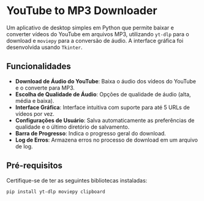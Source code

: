 # YouTube to MP3 Downloader

Um aplicativo de desktop simples em Python que permite baixar e converter vídeos do YouTube em arquivos MP3, utilizando `yt-dlp` para o download e `moviepy` para a conversão de áudio. A interface gráfica foi desenvolvida usando `Tkinter`.

## Funcionalidades

- **Download de Áudio do YouTube**: Baixa o áudio dos vídeos do YouTube e o converte para MP3.
- **Escolha de Qualidade de Áudio**: Opções de qualidade de áudio (alta, média e baixa).
- **Interface Gráfica**: Interface intuitiva com suporte para até 5 URLs de vídeos por vez.
- **Configurações de Usuário**: Salva automaticamente as preferências de qualidade e o último diretório de salvamento.
- **Barra de Progresso**: Indica o progresso geral do download.
- **Log de Erros**: Armazena erros no processo de download em um arquivo de log.

## Pré-requisitos

Certifique-se de ter as seguintes bibliotecas instaladas:

```bash
pip install yt-dlp moviepy clipboard